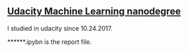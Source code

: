 ## [Udacity Machine Learning nanodegree](https://cn.udacity.com/course/machine-learning-engineer-nanodegree--nd009-cn-advanced)

I studied in udacity since 10.24.2017.

******.ipybn is the report file. 

